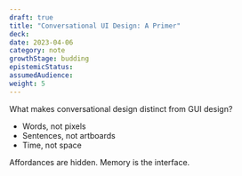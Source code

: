 ```yaml
---
draft: true
title: "Conversational UI Design: A Primer"
deck: 
date: 2023-04-06
category: note
growthStage: budding
epistemicStatus: 
assumedAudience: 
weight: 5
---
```


What makes conversational design distinct from GUI design?

* Words, not pixels
* Sentences, not artboards
* Time, not space

Affordances are hidden. Memory is the interface. 